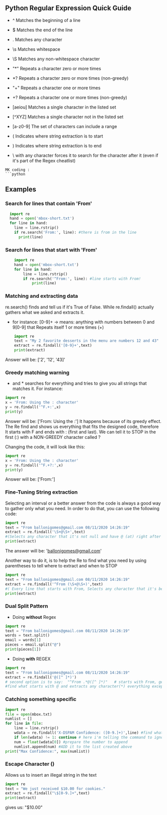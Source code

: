 ## Python Regular Expression Quick Guide

  * ^        Matches the beginning of a line

  * $        Matches the end of the line

  * .        Matches any character

  * \s       Matches whitespace

  * \S       Matches any non-whitespace character

  * "*"        Repeats a character zero or more times

  * *?       Repeats a character zero or more times (non-greedy)

  * "+"        Repeats a character one or more times

  * +?       Repeats a character one or more times (non-greedy)

  * [aeiou]  Matches a single character in the listed set

  * [^XYZ]   Matches a single character not in the listed set

  * [a-z0-9] The set of characters can include a range

  * (        Indicates where string extraction is to start

  * )        Indicates where string extraction is to end

  *  \ 			 with any character forces it to search for the character after it (even if it's part of the Regex cheatlist)

```
MK coding :
```python
```


## Examples

### Search for lines that contain 'From'
```python
  import re
  hand = open('mbox-short.txt')
  for line in hand:
    line = line.rstrip()
    if re.search('From:', line): #there is from in the line
      print(line)
```
### Search for lines that start with 'From'

```python
    import re
    hand = open('mbox-short.txt')
    for line in hand:
        line = line.rstrip()
        if re.search('^From:', line): #line starts with From!
            print(line)
```
### Matching and extracting data
re.search() finds and tell us if it's True of False. While re.findall() actually gathers what we asked and extracts it.
* for instance: [0-9]+ -> means: anything with numbers between 0 and 9[0-9] that Repeats itself 1 or more times (+)
```python
	import re
  	text = "My 2 favorite desserts in the menu are numbers 12 and 43"
  	extract = re.findall('[0-9}+',text)
  	print(extract)
```
Answer will be:  ['2', '12', '43]'

### Greedy matching warning
+ and * searches for everything and tries to give you all strings that matches it.
For instance:
```python
import re
x = 'From: Using the : character'
y = re.findall('^F.+:',x)
print(y)
```
Answer will be: ['From: Using the :']
It happens because of its greedy effect. The Re find and shows us everything that fits the designed code, therefore It starts with F and ends with : (first and last). We can tell it to STOP in the first (:) with a NON-GREEDY character called ?

Changing the code, it will look like this:
```python
import re
x = 'From: Using the : character'
y = re.findall('^F.+?:',x)
print(y)
```
Answer will be: ['From:']

### Fine-Tuning String extraction
Selecting an interval or a better answer from the code is always a good way to gather only what you need.
In order to do that, you can use the following code:

```python
import re
text = "From ballonigomes@gmail.com 08/11/2020 14:26:19"
extract = re.findall('\S+@\S+',text)
#(Selects any character that it's not null and have @ (at) right after and finish when it reaches the next whitespace)
print(extract)
```
The answer will be: 'ballonigomes@gmail.com'

Another way to do it, is to help the Re to find what you need by using parentheses to tell where to extract and when to STOP

```python
import re
text = "From ballonigomes@gmail.com 08/11/2020 14:26:19"
extract = re.findall('^From (\S+@\S+)',text)
#( Every line that starts with From, Selects any character that it's between the parentheses command)
print(extract)
```

### Dual Split Pattern
* Doing **without** Regex

```python
import re
text = "From ballonigomes@gmail.com 08/11/2020 14:26:19"
words = text.split()
email = words[1]
pieces = email.split("@")
print(pieces[1])
```
* Doing **with** REGEX
```python
import re
text = "From ballonigomes@gmail.com 08/11/2020 14:26:19"
extract = re.findall('@([^ ]*)')
# second option is to say:  "^From .*@([^ ]*)"   # starts with From, gets everything after @ and stop when starts a space
#find what starts with @ and extracts any character(*) everything except what is inside the brackets [^ ] (everything but SPACE! in this case)
```
### Catching something specific

```python
import re
file = open(mbox.txt)
numlist = []
for line in file:
	line = line.rstrip()
	wdata = re.findall('X-DSPAM Confidence: ([0-9.]+)',line) #find what starts with X-DSPAM Confidence and begin to extract everything with numbers 1 or more times.
	if len(wdata) != 1: continue # here i'm telling the command to ignore anything that has more than 1 set of numbers in the DSPAM (which means that could be an error in the gathered data)
	num = float(wdata[0]) #prepare the number to append
	numlist.append(num) #ADD it to the list created above
print("Max Confidence:", max(numlist))
```
### Escape Character (\)
Allows us to insert an illegal string in the text

```python
import re
text = "We just received $10.00 for cookies."
extract = re.findall("\$[0-9.]+",text)
print(extract)
```
gives us: "$10.00"
